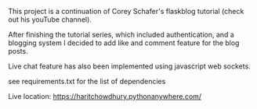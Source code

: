 This project is a continuation of
Corey Schafer's flaskblog tutorial (check out his youTube channel).

After finishing the tutorial series, which included authentication, and a blogging system I decided to add like and comment feature for the blog posts.

Live chat feature has also been implemented using javascript web sockets.

see requirements.txt for the list of dependencies

Live location:  https://haritchowdhury.pythonanywhere.com/
